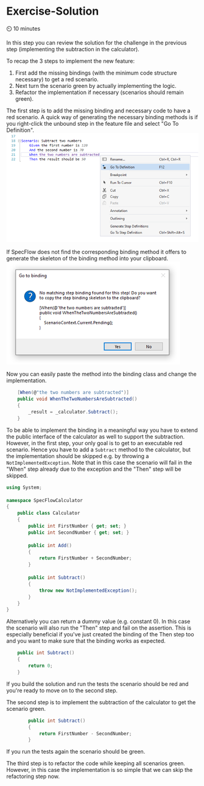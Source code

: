 Exercise-Solution
========

⏲️ 10 minutes

In this step you can review the solution for the challenge in the previous step (implementing the subtraction in the calculator).

To recap the 3 steps to implement the new feature:

1. First add the missing bindings (with the minimum code structure necessary) to get a red scenario.
2. Next turn the scenario green by actually implementing the logic.
3. Refactor the implementation if necessary (scenarios should remain green).

The first step is to add the missing binding and necessary code to have a red scenario. A quick way of generating the necessary binding methods is if you right-click the unbound step in the feature file and select "Go To Definition".  
![Ubound Step Go To Definition](../_static/step9/unbound_step_go_to_definition.png)

If SpecFlow does not find the corresponding binding method it offers to generate the skeleton of the binding method into your clipboard.  
![Copy Skeleton To Clipboard](../_static/step9/copy_skeleton_to_clipboard.png)

Now you can easily paste the method into the binding class and change the implementation.

``` c#
    [When(@"the two numbers are subtracted")]
    public void WhenTheTwoNumbersAreSubtracted()
    {
        _result = _calculator.Subtract();
    }
```

To be able to implement the binding in a meaningful way you have to extend the public interface of the calculator as well to support the subtraction. However, in the first step, your only goal is to get to an executable red scenario.
Hence you have to add a `Subtract` method to the calculator, but the implementation should be skipped e.g. by throwing a `NotImplementedException`.
Note that in this case the scenario will fail in the "When" step already due to the exception and the "Then" step will be skipped.

``` c#
using System;

namespace SpecFlowCalculator
{
    public class Calculator
    {
        public int FirstNumber { get; set; }
        public int SecondNumber { get; set; }

        public int Add()
        {
            return FirstNumber + SecondNumber;
        }

        public int Subtract()
        {
            throw new NotImplementedException();
        }
    }
}
```

Alternatively you can return a dummy value (e.g. constant 0). In this case the scenario will also run the "Then" step and fail on the assertion. This is especially beneficial if you've just created the binding of the Then step too and you want to make sure that the binding works as expected.

``` c#
    public int Subtract()
    {
        return 0;
    }
```

If you build the solution and run the tests the scenario should be red and you're ready to move on to the second step.

The second step is to implement the subtraction of the calculator to get the scenario green.

``` c#
        public int Subtract()
        {
            return FirstNumber - SecondNumber;
        }
```

If you run the tests again the scenario should be green.

The third step is to refactor the code while keeping all scenarios green. However, in this case the implementation is so simple that we can skip the refactoring step now.
